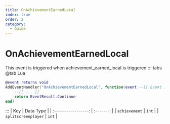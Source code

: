 ```yaml
---
title: OnAchievementEarnedLocal
index: true
order: 2
category:
  - Guide
---
```


# OnAchievementEarnedLocal
This event is triggered when achievement_earned_local is triggered
::: tabs
@tab Lua
```lua
@event returns void
AddEventHandler("OnAchievementEarnedLocal", function(event --[[ Event ]])
    --[[ ... ]]
    return EventResult.Continue
end)
```

:::
|         Key         | Data Type |
| :-----------------: | :-------: |
|    `achievement`    |   `int`   |
| `splitscreenplayer` |   `int`   |